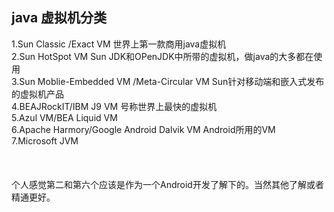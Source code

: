 ## java 虚拟机分类
1.Sun Classic /Exact VM     世界上第一款商用java虚拟机<br>
2.Sun HotSpot VM 			Sun JDK和OPenJDK中所带的虚拟机，做java的大多都在使用<br>
3.Sun Moblie-Embedded VM /Meta-Circular VM 		Sun针对移动端和嵌入式发布的虚拟机产品<br>
4.BEAJRockIT/IBM J9 VM		号称世界上最快的虚拟机<br>
5.Azul VM/BEA Liquid VM<br>
6.Apache Harmory/Google Android Dalvik VM 		Android所用的VM<br>
7.Microsoft JVM<br>
<br>
<br>
<br>
个人感觉第二和第六个应该是作为一个Android开发了解下的。当然其他了解或者精通更好。

